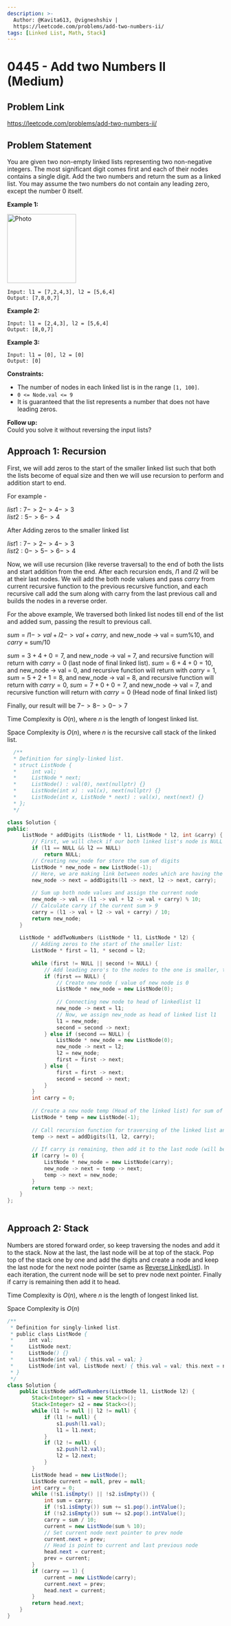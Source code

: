 ```yaml
---
description: >-
  Author: @Kavita613, @vigneshshiv |
  https://leetcode.com/problems/add-two-numbers-ii/
tags: [Linked List, Math, Stack]
---
```


# 0445 - Add two Numbers II (Medium) 

## Problem Link

https://leetcode.com/problems/add-two-numbers-ii/

## Problem Statement

You are given two non-empty linked lists representing two non-negative integers. The most significant digit comes first and each of their nodes contains a single digit. 
Add the two numbers and return the sum as a linked list. 
You may assume the two numbers do not contain any leading zero, except the number 0 itself.

**Example 1:**

<img src="https://assets.leetcode.com/uploads/2021/04/09/sumii-linked-list.jpg" alt="Photo" height="160" />

```
Input: l1 = [7,2,4,3], l2 = [5,6,4]
Output: [7,8,0,7] 
```

**Example 2:**

```
Input: l1 = [2,4,3], l2 = [5,6,4]
Output: [8,0,7]
```

**Example 3:**

```
Input: l1 = [0], l2 = [0]
Output: [0]
```

**Constraints:**

- The number of nodes in each linked list is in the range `[1, 100]`.
- `0 <= Node.val <= 9`
- It is guaranteed that the list represents a number that does not have leading zeros.

**Follow up:**  
Could you solve it without reversing the input lists?

## Approach 1: Recursion
First, we will add zeros to the start of the smaller linked list such that both the lists become of equal size and then we will use recursion to perform and addition start to end.

For example - 

$list1: 7 -> 2 -> 4 -> 3$  
$list2: 5 -> 6 -> 4$
        
After Adding zeros to the smaller linked list 

$list1: 7 -> 2 -> 4 -> 3$  
$list2: 0 -> 5 -> 6 -> 4$

Now, we will use recursion (like reverse traversal) to the end of both the lists and start addition from the end. After each recursion ends, $l1$ and $l2$ will be at their last nodes. We will add the both node values and pass $carry$ from current recursive function to the previous recursive function, and each recursive call add the sum along with carry from the last previous call and builds the nodes in a reverse order.

For the above example, We traversed both linked list nodes till end of the list and added sum, passing the result to previous call.

$sum = l1 -> val + l2 -> val + carry$, and new_node -> val = sum%10, and $carry$ = sum/10  

$sum = 3 + 4 + 0 = 7$, and new_node -> val = $7$, and recursive function will return with $carry = 0$  (last node of final linked list).
$sum = 6 + 4 + 0 = 10$, and new_node -> val = $0$, and recursive function will return with $carry = 1$, 
$sum = 5 + 2 + 1 = 8$, and new_node -> val = $8$, and recursive function will return with $carry = 0$, 
$sum = 7 + 0 + 0 = 7$, and new_node -> val = $7$, and recursive function will return with $carry = 0$ (Head node of final linked list)

Finally, our result will be $7 -> 8 -> 0 -> 7$

Time Complexity is $O(n)$, where $n$ is the length of longest linked list.

Space Complexity is $O(n)$, where $n$ is the recursive call stack of the linked list.

<Tabs>
<TabItem value="cpp" label="C++">
<SolutionAuthor name="@Kavita613"/>

```cpp
  /**  
  * Definition for singly-linked list.  
  * struct ListNode {  
  *     int val;  
  *     ListNode * next;  
  *     ListNode() : val(0), next(nullptr) {}  
  *     ListNode(int x) : val(x), next(nullptr) {}  
  *     ListNode(int x, ListNode * next) : val(x), next(next) {}  
  * };  
  */

class Solution {
public:
     ListNode * addDigits (ListNode * l1, ListNode * l2, int &carry) {
        // First, we will check if our both linked list's node is NULL or not
        if (l1 == NULL && l2 == NULL) 
            return NULL;
        // Creating new_node for store the sum of digits
        ListNode * new_node = new ListNode(-1);
        // Here, we are making link between nodes which are having the sum of digits 
        new_node -> next = addDigits(l1 -> next, l2 -> next, carry);
        
        // Sum up both node values and assign the current node
        new_node -> val = (l1 -> val + l2 -> val + carry) % 10;
        // Calculate carry if the current sum > 9
        carry = (l1 -> val + l2 -> val + carry) / 10;  
        return new_node;
    }
  
    ListNode * addTwoNumbers (ListNode * l1, ListNode * l2) {
        // Adding zeros to the start of the smaller list:
        ListNode * first = l1, * second = l2;
        
        while (first != NULL || second != NULL) {
            // Add leading zero's to the nodes to the one is smaller, till both nodes length becomes equal
            if (first == NULL) {
                // Create new node ( value of new node is 0  
                ListNode * new_node = new ListNode(0);
                
                // Connecting new node to head of linkedlist l1
                new_node -> next = l1;
                // Now, we assign new_node as head of linked list l1 
                l1 = new_node;
                second = second -> next;
            } else if (second == NULL) {
                ListNode * new_node = new ListNode(0);
                new_node -> next = l2;
                l2 = new_node;  
                first = first -> next;
            } else {
                first = first -> next;
                second = second -> next;
            }
        }
        int carry = 0;
        
        // Create a new node temp (Head of the linked list) for sum of two linked list's l1 and l2
        ListNode * temp = new ListNode(-1);
        
        // Call recursion function for traversing of the linked list and Calculating the sum of digits 
        temp -> next = addDigits(l1, l2, carry);
        
        // If carry is remaining, then add it to the last node (will be the Head)
        if (carry != 0) {
            ListNode * new_node = new ListNode(carry);
            new_node -> next = temp -> next;
            temp -> next = new_node;
        }
        return temp -> next;
    }
}; 
  
```
</TabItem>
</Tabs>

## Approach 2: Stack

Numbers are stored forward order, so keep traversing the nodes and add it to the stack. Now at the last, the last node will be at top of the stack. Pop top of the stack one by one and add the digits and create a node and keep the last node for the next node pointer (same as [Reverse LinkedList](../0200-0299/0206-reverse-linked-list-easy.md)). In each iteration, the current node will be set to prev node next pointer. Finally if carry is remaining then add it to head. 

Time Complexity is $O(n)$, where $n$ is the length of longest linked list.

Space Complexity is $O(n)$


<Tabs>
<TabItem value="java" label="Java">
<SolutionAuthor name="@vigneshshiv"/>

```java
/**
 * Definition for singly-linked list.
 * public class ListNode {
 *     int val;
 *     ListNode next;
 *     ListNode() {}
 *     ListNode(int val) { this.val = val; }
 *     ListNode(int val, ListNode next) { this.val = val; this.next = next; }
 * }
 */
class Solution {
    public ListNode addTwoNumbers(ListNode l1, ListNode l2) {
        Stack<Integer> s1 = new Stack<>();
        Stack<Integer> s2 = new Stack<>();
        while (l1 != null || l2 != null) {
            if (l1 != null) {
                s1.push(l1.val);
                l1 = l1.next;
            }
            if (l2 != null) {
                s2.push(l2.val);
                l2 = l2.next;
            }
        }
        ListNode head = new ListNode();
        ListNode current = null, prev = null;
        int carry = 0;
        while (!s1.isEmpty() || !s2.isEmpty()) {
            int sum = carry;
            if (!s1.isEmpty()) sum += s1.pop().intValue();
            if (!s2.isEmpty()) sum += s2.pop().intValue();
            carry = sum / 10;
            current = new ListNode(sum % 10);
            // Set current node next pointer to prev node
            current.next = prev;
            // Head is point to current and last previous node
            head.next = current;
            prev = current;
        }
        if (carry == 1) {
            current = new ListNode(carry);
            current.next = prev;
            head.next = current;
        }
        return head.next;
    }
}
```
</TabItem>
</Tabs>